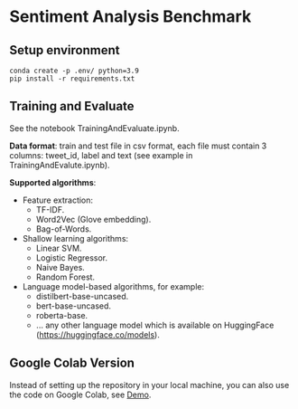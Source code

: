# Sentiment Analysis Benchmark

## Setup environment
```
conda create -p .env/ python=3.9
pip install -r requirements.txt
```

## Training and Evaluate

See the notebook TrainingAndEvaluate.ipynb.

**Data format**: train and test file in csv format, each file must contain 3 columns: tweet_id, label and text (see example in TrainingAndEvalute.ipynb).

**Supported algorithms**:
- Feature extraction:
  + TF-IDF.
  + Word2Vec (Glove embedding).
  + Bag-of-Words.
- Shallow learning algorithms:
  + Linear SVM.
  + Logistic Regressor.
  + Naive Bayes.
  + Random Forest.
- Language model-based algorithms, for example:
  + distilbert-base-uncased.
  + bert-base-uncased.
  + roberta-base.
  + ... any other language model which is available on HuggingFace (https://huggingface.co/models).

## Google Colab Version
Instead of setting up the repository in your local machine, you can also use the code on Google Colab, see [Demo](https://colab.research.google.com/drive/14gIeVL9gcO7MdxMbmH5JZfSNwfeR5cjj?usp=sharing).
